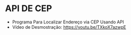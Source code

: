 # API DE CEP
- Programa Para Localizar Endereço via CEP Usando API
- Vídeo de Desmostração: https://youtu.be/TXkoX7azwpE
